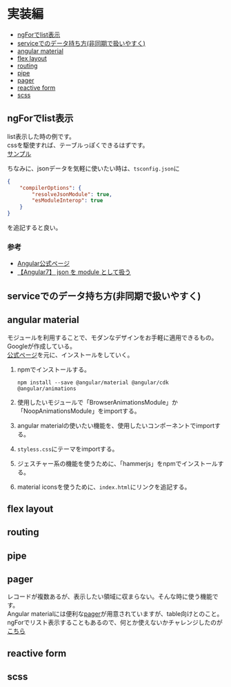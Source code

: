 # 実装編

- [ngForでlist表示](##ngForでlist表示)
- [serviceでのデータ持ち方(非同期で扱いやすく)](serviceでのデータ持ち方(非同期で扱いやすく))
- [angular material](##angular&nbsp;material)
- [flex layout](##flex&nbsp;layout)
- [routing](##routing)
- [pipe](##pipe)
- [pager](##pager)
- [reactive form](##reactive&nbsp;form)
- [scss](##scss)

## ngForでlist表示
list表示した時の例です。<br>
cssを駆使すれば、テーブルっぽくできるはずです。<br>
[サンプル](https://github.com/arusured-knowledge/angular-list-table)

ちなみに、jsonデータを気軽に使いたい時は、`tsconfig.json`に

```tsconfig.json
{
    "compilerOptions": {
        "resolveJsonModule": true,
        "esModuleInterop": true
    }
}
```
を追記すると良い。

### 参考
- [Angular公式ページ](https://angular.jp/tutorial/toh-pt2)
- [【Angular7】 json を module として扱う](https://qiita.com/MasanobuAkiba/items/98a678430fa192c0f8c5)

## serviceでのデータ持ち方(非同期で扱いやすく)
## angular material
モジュールを利用することで、モダンなデザインをお手軽に適用できるもの。<br>
Googleが作成している。<br>
[公式ページ](https://material.angular.io/)を元に、インストールをしていく。

1. npmでインストールする。

    ```shell
    npm install --save @angular/material @angular/cdk @angular/animations
    ```

2. 使用したいモジュールで「BrowserAnimationsModule」か「NoopAnimationsModule」をimportする。

3. angular materialの使いたい機能を、使用したいコンポーネントでimportする。

4. `styless.css`にテーマをimportする。

5. ジェスチャー系の機能を使うために、「hammerjs」をnpmでインストールする。

6. material iconsを使うために、`index.html`にリンクを追記する。



## flex layout
## routing
## pipe
## pager
レコードが複数あるが、表示したい領域に収まらない。そんな時に使う機能です。<br>
Angular materialには便利な[pager](https://material.angular.io/components/paginator/overview)が用意されていますが、table向けとのこと。<br>
ngForでリスト表示することもあるので、何とか使えないかチャレンジしたのが[こちら]()

## reactive form
## scss